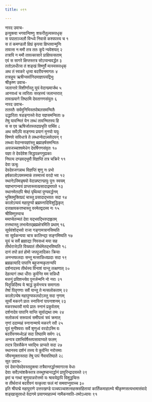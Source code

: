 ```yaml
---
title: ०९१

---
```

नारद उवाच-  
इत्युक्त्वा भगवान्विष्णुः शफरीतुल्यरूपधृक्  
स पपाताञ्जलौ विन्ध्ये निवासे कश्यपस्य च १  
स तं कमण्डलौ क्षिप्रं कृपया क्षिप्तवान्मुनिः  
तावत्स न ममौ तत्र ततः कूपे न्यवेशयत् २  
तत्रापि न ममौ तावत्कासारे प्राक्षिपत्सताम्  
एवं स सागरे क्षिप्तस्तत्र सोऽप्यन्ववर्द्धत ३  
ततोऽवधीत्स तं शङ्खं विष्णुर्वै मत्स्यरूपधृक्  
अथ तं स्वकरे धृत्वा बदरीवनमागतः ४  
तत्राहूय ऋषीन्सर्वानिदमाज्ञापयद्विभुः  
श्रीकृष्ण उवाच-  
जलान्तरे विशीर्णांस्तु यूयं वेदान्प्रमार्जथ ५  
आनयध्वं च त्वरिताः सरहस्यं जलान्तरात्  
तावत्प्रयागे तिष्ठामि देवतागणसंयुतः ६  
नारद उवाच-  
ततस्तैः सर्वमुनिभिस्तपोबलसमन्वितैः  
उद्धारिताः षडङ्गास्ते वेदा यज्ञसमन्विताः ७  
तेषु यावन्मितं येन लब्धं तावन्मितस्य हि  
स स एव ऋषिर्जातस्तदाप्रभृति पार्थिव ८  
अथ सर्वेऽपि सङ्गम्य प्रयागं मुनयो ययुः  
विष्णवे सविधात्रे ते लब्धान्वेदान्न्यवेदयन् ९  
लब्ध्वा वेदान्सयज्ञांस्तु ब्रह्माहर्षसमन्वितः  
अयजच्चाश्वमेधेन देवर्षिगणसंवृतः १०  
यज्ञा ते देवदेवेश सिद्धपन्नगगुह्यकाः  
निपत्य दण्डवद्भूमौ विज्ञप्तिं तत्र चक्रिरे ११  
देवा ऊचुः  
देवदेवजगन्नाथ विज्ञप्तिं शृणु नः प्रभो  
हर्षकालोऽयमस्माकं तस्मात्त्वं वरदो भव १२  
स्थानेऽस्मिन्नृषयो वेदान्नष्टान्प्रापुः पुनः स्वयम्  
यज्ञभागान्वयं प्राप्तास्त्वत्प्रसादाद्रमापते १३  
स्थानमेतदपि श्रेष्ठं पृथिव्यां पुण्यवर्द्धनम्  
भुक्तिमुक्तिप्रदं चास्तु प्रसादाद्भवतः सदा १४  
कालोऽप्ययं महापुण्यो ब्रह्मघ्नादिविशुद्धिकृत्  
दत्ताक्षयकरश्चास्तु वरमेतद्वदस्व नः १५  
श्रीविष्णुरुवाच  
ममाप्येतन्मतं देवा यद्भवद्भिरुदाहृतम्  
तत्तथास्तु लभत्वेतद्ब्रह्मक्षेत्रमिति प्रथाम् १६  
सूर्यवंशोद्भवो राजा गङ्गामत्रानयिष्यति  
सा सूर्यकन्यया चात्र कालिन्द्या सङ्गमिष्यति १७  
यूयं च सर्वे ब्रह्माद्या निवसध्वं मया सह  
तीर्थराजेऽति विख्यातं तीर्थमेतद्भविष्यति १८  
दानं तपो व्रतं होमो जपपूजादिकाः क्रियाः  
अनन्तफलदाः सन्तु मत्सान्निध्यप्रदाः सदा १९  
ब्रह्महत्यादि पापानि बहुजन्मकृतान्यपि  
दर्शनादस्य तीर्थस्य विनाशं यान्तु तत्क्षणात् २०  
देहत्यागं तथा धीराः कुर्वन्ति मम सन्निधौ  
मत्तनुं प्रविशन्त्येव पुनर्जन्मनि नो नराः २१  
पितॄन्निर्दिश्य ये श्राद्धं कुर्वन्त्यत्र समागताः  
तेषां पितृगणाः सर्वे यान्तु ते मत्सलोकताम् २२  
कालोऽप्येष महापुण्यफलदोऽस्तु सदा नृणाम्  
सूर्य्ये मकरगे प्रातः स्नायिनां पापनाशनम् २३  
मकरस्थरवौ माघे प्रातः स्नानं प्रकुर्वताम्  
दर्शनादेव पापानि यान्ति सूर्याद्यथा तमः २४  
सलोकत्वं सरूपत्वं समीपत्वं त्रयं क्रमात्  
नृणां ददाम्यहं स्नानान्माघे मकरगे रवौ २५  
यूयं मुनीश्वराः सर्वे शृणुध्वं वरदोऽस्मि वः  
बदरीवनमध्येऽहं सदा तिष्ठामि सर्वगः २६  
अन्यत्र दशभिर्वर्षैस्तपसावाप्यते फलम्  
तदत्र दिवसैकेन भवद्भिः प्राप्यते सदा २७  
स्थानस्य दर्शनं तस्य ये कुर्वन्ति नरोत्तमाः  
जीवन्मुक्तास्तदा तेषु पापं नैवावतिष्ठते २८  
सूत उवाच-  
एवं देवान्देवदेवस्तदुक्त्वा तत्रैवान्तर्द्धानमागात्स वेधाः  
देवाः सर्वेऽप्यंशकैस्तत्र तस्थुश्चान्तर्द्धानं प्रापुरिन्द्रादयस्ते २९  
इमां च गाथां शृणुयान्नरोत्तमो यः श्रावयेद्वापि विशुद्धचित्तः  
स तीर्थराजं बदरीवनं यत्कृत्वा फलं मां समवाप्नुयाच्च ३०  
इति श्रीपाद्मे महापुराणे उत्तरखण्डे पञ्चपञ्चाशत्सहस्रसंहितायां कार्तिकमाहात्म्ये श्रीकृष्णसत्यभामासंवादे शङ्खासुरवधो वेदागमे प्रयागमाहात्म्यं नामैकनवति-तमोऽध्यायः ९१
